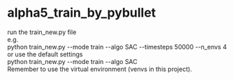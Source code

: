 # alpha5_train_by_pybullet
run the train_new.py file <br>
e.g.<br>
python train_new.py --mode train --algo SAC --timesteps 50000 --n_envs 4<br>
or use the default settings<br>
python train_new.py --mode train --algo SAC<br>
Remember to use the virtual environment (venvs in this project).<br>
